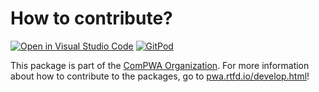 # How to contribute?

[![Open in Visual Studio Code](https://open.vscode.dev/badges/open-in-vscode.svg)](https://open.vscode.dev/ComPWA/tensorwaves)
[![GitPod](https://img.shields.io/badge/Gitpod-ready--to--code-blue?logo=gitpod)](https://gitpod.io/#https://github.com/ComPWA/tensorwaves)

This package is part of the [ComPWA Organization](https://github.com/ComPWA).
For more information about how to contribute to the packages, go to
[pwa.rtfd.io/develop.html](https://pwa.readthedocs.io/develop.html)!

